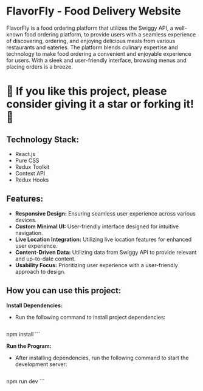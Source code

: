 # FlavorFly - Food Delivery Website

FlavorFly is a food ordering platform that utilizes the Swiggy API, a well-known food ordering platform, to provide users with a seamless experience of discovering, ordering, and enjoying delicious meals from various restaurants and eateries. The platform blends culinary expertise and technology to make food ordering a convenient and enjoyable experience for users. With a sleek and user-friendly interface, browsing menus and placing orders is a breeze.

# 💖 If you like this project, please consider giving it a star or forking it! 💖



## Technology Stack:
- React.js
- Pure CSS
- Redux Toolkit
- Context API
- Redux Hooks

## Features:
- **Responsive Design:** Ensuring seamless user experience across various devices.
- **Custom Minimal UI:** User-friendly interface designed for intuitive navigation.
- **Live Location Integration:** Utilizing live location features for enhanced user experience.
- **Content-Driven Data:** Utilizing data from Swiggy API to provide relevant and up-to-date content.
- **Usability Focus:** Prioritizing user experience with a user-friendly approach to design.


 


## How you can use this project:
**Install Dependencies:**
   - Run the following command to install project dependencies:
     ```
   npm install
     ```

**Run the Program:**
   - After installing dependencies, run the following command to start the development server:
     ```
   npm run dev
     ```

